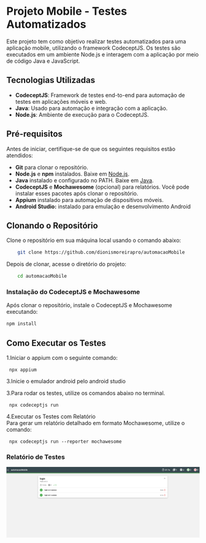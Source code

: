 # Projeto Mobile - Testes Automatizados

Este projeto tem como objetivo realizar testes automatizados para uma aplicação mobile, utilizando o framework CodeceptJS. Os testes são executados em um ambiente Node.js e interagem com a aplicação por meio de código Java e JavaScript.

## Tecnologias Utilizadas

- **CodeceptJS**: Framework de testes end-to-end para automação de testes em aplicações móveis e web.
- **Java**: Usado para automação e integração com a aplicação.
- **Node.js**: Ambiente de execução para o CodeceptJS.


## Pré-requisitos

Antes de iniciar, certifique-se de que os seguintes requisitos estão atendidos:

- **Git** para clonar o repositório.
- **Node.js** e **npm** instalados. Baixe em [Node.js](https://nodejs.org/).
- **Java** instalado e configurado no PATH. Baixe em [Java](https://www.oracle.com/java/technologies/javase-downloads.html).
- **CodeceptJS** e **Mochawesome** (opcional) para relatórios. Você pode instalar esses pacotes após clonar o repositório.
- **Appium** instalado para automação de dispositivos móveis.
- **Android Studio:** instalado para emulação e desenvolvimento Android

## Clonando o Repositório

Clone o repositório em sua máquina local usando o comando abaixo:

```bash
    git clone https://github.com/dionismoreirapro/automacaoMobile
```
Depois de clonar, acesse o diretório do projeto:

```bash
    cd automacaoMobile
```
### Instalação do CodeceptJS e Mochawesome

Após clonar o repositório, instale o CodeceptJS e Mochawesome executando:

```bash
npm install
```

## Como Executar os Testes
1.Iniciar o appium com o seguinte comando:
```
 npx appium
```
3.Inicie o emulador android pelo android studio

3.Para rodar os testes, utilize os comandos abaixo no terminal.
```
 npx codeceptjs run
```
4.Executar os Testes com Relatório</br>
Para gerar um relatório detalhado em formato Mochawesome, utilize o comando:
```
 npx codeceptjs run --reporter mochawesome
```

### Relatório de Testes
![Relatorio de teste ](https://github.com/dionismoreirapro/automacaoMobile/blob/main/report.png)
